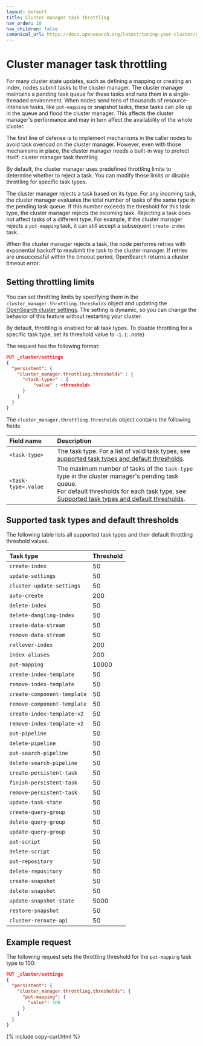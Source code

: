 ```yaml
---
layout: default
title: Cluster manager task throttling
nav_order: 10
has_children: false
canonical_url: https://docs.opensearch.org/latest/tuning-your-cluster/cluster-manager-task-throttling/
---
```


# Cluster manager task throttling

For many cluster state updates, such as defining a mapping or creating an index, nodes submit tasks to the cluster manager. The cluster manager maintains a pending task queue for these tasks and runs them in a single-threaded environment. When nodes send tens of thousands of resource-intensive tasks, like `put-mapping` or snapshot tasks, these tasks can pile up in the queue and flood the cluster manager. This affects the cluster manager's performance and may in turn affect the availability of the whole cluster. 

The first line of defense is to implement mechanisms in the caller nodes to avoid task overload on the cluster manager. However, even with those mechanisms in place, the cluster manager needs a built-in way to protect itself: cluster manager task throttling.

By default, the cluster manager uses predefined throttling limits to determine whether to reject a task. You can modify these limits or disable throttling for specific task types.

The cluster manager rejects a task based on its type. For any incoming task, the cluster manager evaluates the total number of tasks of the same type in the pending task queue. If this number exceeds the threshold for this task type, the cluster manager rejects the incoming task. Rejecting a task does not affect tasks of a different type. For example, if the cluster manager rejects a `put-mapping` task, it can still accept a subsequent `create-index` task. 

When the cluster manager rejects a task, the node performs retries with exponential backoff to resubmit the task to the cluster manager. If retries are unsuccessful within the timeout period, OpenSearch returns a cluster timeout error.

## Setting throttling limits

You can set throttling limits by specifying them in the `cluster_manager.throttling.thresholds` object and updating the [OpenSearch cluster settings]({{site.url}}{{site.baseurl}}/api-reference/cluster-settings). The setting is dynamic, so you can change the behavior of this feature without restarting your cluster.

By default, throttling is enabled for all task types. To disable throttling for a specific task type, set its threshold value to `-1`.
{: .note}

The request has the following format:

```json
PUT _cluster/settings
{
  "persistent": {
    "cluster_manager.throttling.thresholds" : {
      "<task-type>" : {
          "value" : <threshold>
      }
    }
  }
}
```

The `cluster_manager.throttling.thresholds` object contains the following fields.

Field name | Description
:--- | :---
`<task-type>` | The task type. For a list of valid task types, see [supported task types and default thresholds](#supported-task-types-and-default-thresholds).
`<task-type>.value` | The maximum number of tasks of the `task-type` type in the cluster manager's pending task queue. <br> For default thresholds for each task type, see [Supported task types and default thresholds](#supported-task-types-and-default-thresholds).

## Supported task types and default thresholds

The following table lists all supported task types and their default throttling threshold values.

Task type | Threshold
:--- | :---
`create-index `| 50
`update-settings` | 50
`cluster-update-settings` | 50
`auto-create` | 200
`delete-index` | 50
`delete-dangling-index `| 50
`create-data-stream` | 50
`remove-data-stream` | 50
`rollover-index` | 200
`index-aliases` | 200
`put-mapping` | 10000
`create-index-template` | 50
`remove-index-template` | 50
`create-component-template` | 50
`remove-component-template` | 50
`create-index-template-v2` | 50
`remove-index-template-v2` | 50
`put-pipeline` | 50
`delete-pipeline` | 50
`put-search-pipeline` | 50
`delete-search-pipeline` | 50
`create-persistent-task` | 50
`finish-persistent-task` | 50
`remove-persistent-task` | 50
`update-task-state` | 50
`create-query-group` | 50
`delete-query-group` | 50
`update-query-group` | 50
`put-script` | 50
`delete-script` | 50
`put-repository` | 50
`delete-repository` | 50
`create-snapshot` | 50
`delete-snapshot` | 50
`update-snapshot-state` | 5000
`restore-snapshot` | 50
`cluster-reroute-api` | 50

## Example request

The following request sets the throttling threshold for the `put-mapping` task type to 100:

```json
PUT _cluster/settings
{
  "persistent": {
    "cluster_manager.throttling.thresholds": {
      "put-mapping": {
        "value": 100
      }
    }
  }
}
```
{% include copy-curl.html %}
